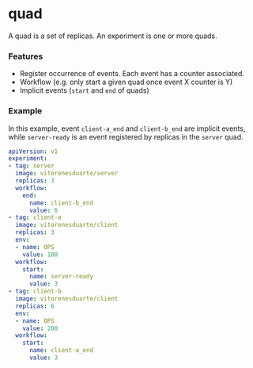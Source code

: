 # quad

A quad is a set of replicas.
An experiment is one or more quads.

### Features
- Register occurrence of events. Each event has a counter associated.
- Workflow (e.g. only start a given quad once event X counter is Y)
- Implicit events (`start` and `end` of quads)

### Example

In this example, event `client-a_end` and `client-b_end`
are implicit events,
while `server-ready` is an event registered by replicas
in the `server` quad.

```yaml
apiVersion: v1
experiment:
- tag: server
  image: vitorenesduarte/server
  replicas: 3
  workflow:
    end:
      name: client-b_end
      value: 6
- tag: client-a
  image: vitorenesduarte/client
  replicas: 3
  env:
  - name: OPS
    value: 100
  workflow:
    start:
      name: server-ready
      value: 3
- tag: client-b
  image: vitorenesduarte/client
  replicas: 6
  env:
  - name: OPS
    value: 200
  workflow:
    start:
      name: client-a_end
      value: 3
```
